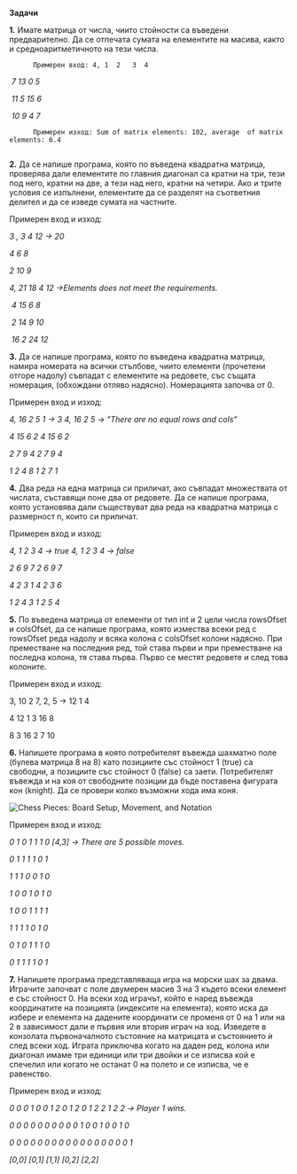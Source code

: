 **Задачи**

 

**1.**   Имате матрица от числа, чиито стойности са въведени предварително. Да се отпечата сумата на елементите на масива, както и средноаритметичното на тези числа.

```
      Примерен вход: 4, 1  2   3  4 
```

​                   *7 13 0 5*

​                  *11 5 15 6*

​                  *10 9 4 7*

```
      Примерен изход: Sum of matrix elements: 102, average  of matrix elements: 6.4
 
```

**2.**   Да се напише програма, която по въведена квадратна матрица, проверява дали елементите по главния диагонал са кратни на три, тези под него, кратни на две, а тези над него, кратни на четири. Ако и трите условия се изпълнени, елементите да се разделят на съответния делител и да се изведе сумата на частните. 

Примерен вход и изход: 

*3 , 3 4 12 -> 20*

  *4 6 8*

  *2 10 9*

   *4, 21 18 4 12   ->Elements does not meet the requirements.*

​      *4 15 6 8*

​      *2 14 9 10*

​     *16 2 24 12* 

 

**3.**   Да се напише програма, която по въведена квадратна матрица, намира номерата на всички стълбове, чиито елементи (прочетени отгоре надолу) съвпадат с елементите на редовете, със същата номерация, (обхождани отляво надясно). Номерацията започва от 0.

Примерен вход и изход: 

 *4, 16 2  5 1    -> 3*  *4, 16 2 5 ->* *"There are no equal rows and cols”*

   *4 15 6 2*         *4 15 6 2*

   *2 7  9 4*          *2 7  9 4* 

   *1 2 4 8*           *1 2* *7  1*

 

**4.**   Два реда на една матрица си приличат, ако съвпадат множествата от числата, съставящи поне два от редовете. Да се напише програма, която установява дали съществуват два реда на квадратна матрица с размерност n, които си приличат.

Примерен вход и изход: 

*4, 1 2 3 4 -> true  4, 1 2 3 4 -> false*  

  *2 6 9 7          2 6 9 7*

  *4 2 3 1          4 2 3 6*

  *1 2 4 3          1 2 5 4*

 

 

**5.**   По въведена матрица от елементи от тип int и 2 цели числа rowsOfset и colsOfset, да се напише програма, която измества всеки ред с rowsOfset реда надолу и всяка колона с colsOfset колони надясно. При преместване на последния ред, той става първи и при преместване на последна колона, тя става първа. Първо се местят редовете и след това колоните.

 

Примерен вход и изход: 

3, 10 2 7, 2, 5 -> 12 1 4

  4 12 1        3 16 8

  8 3 16        2 7 10

 

**6.**   Напишете програма в която потребителят въвежда шахматно поле (булева матрица 8 на 8) като позициите със стойност 1 (true) са свободни, а позициите със стойност 0 (false) са заети. Потребителят въвежда и на коя от свободните позиции да бъде поставена фигурата кон (knight). Да се провери колко възможни хода има коня. 

 

![Chess Pieces: Board Setup, Movement, and Notation](file:///C:/Users/Alex/AppData/Local/Temp/msohtmlclip1/01/clip_image001.jpg)

 

Примерен вход и изход:

*0 1 0 1 1 1 0  [4,3]  -> There are 5 possible moves.*

*0 1 1 1 1 0 1*

*1 1* *1 0* *0 1 0*

*1* *0 0 1 0* *1 0*

*1 0 0* *1 1 1 1*

*1* *1 1 1 0* *1 0* 

*0 1* *0 1* *1 1 0*

*0 1 1 1 1 0 1*

 

**7.**   Напишете програма представляваща игра на морски шах за двама. Играчите започват с поле двумерен масив 3 на 3 където всеки елемент е със стойност 0. На всеки ход играчът, който е наред въвежда координатите на позицията (индексите на елемента), която иска да избере и елемента на дадените координати се променя от 0 на 1 или на 2 в зависимост дали е първия или втория играч на ход. Изведете в конзолата първоначалното състояние на матрицата и състоянието ѝ след всеки ход. Играта приключва когато на даден ред, колона или диагонал имаме три единици или три двойки и се изписва кой е спечелил или когато не останат 0 на полето и се изписва, че е равенство.

Примерен вход и изход:

 

*0 0 0  1 0 0  1 2 0  1 2 0  1 2 2  1 2  2 ->* *Player 1 wins.*

*0 0 0  0 0 0  0 0 0  0 1 0  0 1 0  0 1 0*

*0 0 0  0 0 0  0 0 0  0 0 0  0 0 0  0 0 1*

*[0,0] [0,1]  [1,1]  [0,2]  [2,2]*      

```
 
```

 